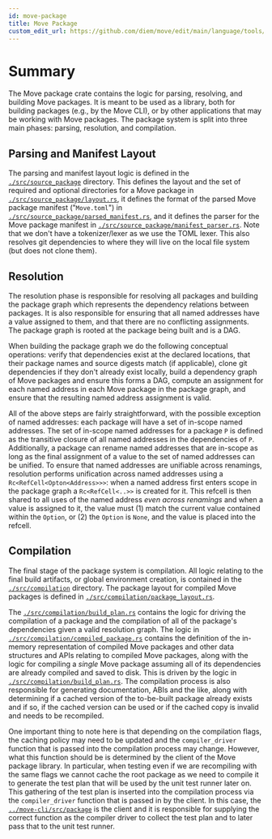 ```yaml
---
id: move-package
title: Move Package
custom_edit_url: https://github.com/diem/move/edit/main/language/tools/move-package/README.md
---
```


# Summary

The Move package crate contains the logic for parsing, resolving, and
building Move packages. It is meant to be used as a library, both for
building packages (e.g., by the Move CLI), or by other applications that
may be working with Move packages. The package system is split into three
main phases: parsing, resolution, and compilation.

## Parsing and Manifest Layout

The parsing and manifest layout logic is defined in the
[`./src/source_package`](./src/source_package) directory. This defines the
layout and the set of required and optional directories for a Move package
in [`./src/source_package/layout.rs`](./src/source_package/layout.rs), it
defines the format of the parsed Move package manifest ("`Move.toml`") in
[`./src/source_package/parsed_manifest.rs`](./src/source_package/parsed_manifest.rs),
and it defines the parser for the Move package manifest in
[`./src/source_package/manifest_parser.rs`](./src/source_package/manifest_parser.rs).
Note that we don't have a tokenizer/lexer as we use the TOML lexer. This
also resolves git dependencies to where they will live on the local file
system (but does not clone them).

## Resolution

The resolution phase is responsible for resolving all packages and building
the package graph which represents the dependency relations between
packages. It is also responsible for ensuring that all named addresses have
a value assigned to them, and that there are no conflicting assignments.
The package graph is rooted at the package being built and is a DAG.

When building the package graph we do the following conceptual operations:
verify that dependencies exist at the declared locations, that their
package names and source digests match (if applicable), clone git
dependencies if they don't already exist locally, build a dependency graph
of Move packages and ensure this forms a DAG, compute an
assignment for each named address in each Move package in the package
graph, and ensure that the resulting named address assignment is valid.

All of the above steps are fairly straightforward, with the possible
exception of named addresses: each package will have a set of in-scope
named addresses. The set of in-scope named addresses for a package `P` is
defined as the transitive closure of all named addresses in the
dependencies of `P`. Additionally, a package can rename named addresses
that are in-scope as long as the final assignment of a value to the set of
named addresses can be unified. To ensure that named addresses are
unifiable across renamings, resolution performs unification across named
addresses using a `Rc<RefCell<Opton<Address>>>`: when a named address first
enters scope in the package graph a `Rc<RefCell<..>>` is created for it.
This refcell is then shared to all uses of the named address _even across
renamings_ and when a value is assigned to it, the value must (1) match the
current value contained within the `Option`, or (2) the `Option` is `None`,
and the value is placed into the refcell.

## Compilation

The final stage of the package system is compilation. All logic relating to
the final build artifacts, or global environment creation, is contained in
the [`./src/compilation`](./src/compilation) directory. The package layout
for compiled Move packages is defined in
[`./src/compilation/package_layout.rs`](./src/compilation/package_layout.rs).

The [`./src/compilation/build_plan.rs`](./src/compilation/build_plan.rs)
contains the logic for driving the compilation of a package and the
compilation of all of the package's dependencies given a valid resolution
graph. The logic in
[`./src/compilation/compiled_package.rs`](./src/compilation/compiled_package.rs)
contains the definition of the in-memory representation of compiled Move
packages and other data structures and APIs relating to compiled Move
packages, along with the logic for compiling a _single_ Move package
assuming all of its dependencies are already compiled and saved to disk.
This is driven by the logic in
[`./src/compilation/build_plan.rs`](./src/compilation/build_plan.rs). The
compilation process is also responsible for generating documentation, ABIs
and the like, along with determining if a cached version of the
to-be-built package already exists and if so, if the cached version
can be used or if the cached copy is invalid and needs to be recompiled.

One important thing to note here is that depending on the compilation
flags, the caching policy may need to be updated and the `compiler_driver`
function that is passed into the compilation process may change. However,
what this function should be is determined by the client of the Move
package library. In particular, when testing even if we are recompiling
with the same flags we cannot cache the root package as we need to compile
it to generate the test plan that will be used by the unit test runner
later on. This gathering of the test plan is inserted into the compilation
process via the `compiler_driver` function that is passed in by the client.
In this case, the [`../move-cli/src/package`](../move-cli/src/package) is
the client and it is responsible for supplying the correct function as the
compiler driver to collect the test plan and to later pass that to the unit
test runner.
